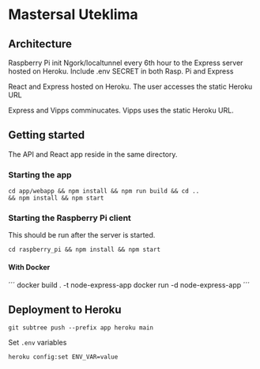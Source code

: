 # Mastersal Uteklima

## Architecture

Raspberry Pi init Ngork/localtunnel every 6th hour to the Express server hosted on Heroku.
Include .env SECRET in both Rasp. Pi and Express

React and Express hosted on Heroku. The user accesses the static Heroku URL

Express and Vipps comminucates. Vipps uses the static Heroku URL.

## Getting started

The API and React app reside in the same directory.

### Starting the app

```
cd app/webapp && npm install && npm run build && cd ..
&& npm install && npm start

```

### Starting the Raspberry Pi client

This should be run after the server is started.

```
cd raspberry_pi && npm install && npm start

```

#### With Docker
´´´
docker build . -t node-express-app
docker run -d node-express-app
´´´

## Deployment to Heroku
```
git subtree push --prefix app heroku main
```

Set `.env` variables
```
heroku config:set ENV_VAR=value
```